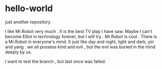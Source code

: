 # hello-world
just another repository 

I like Mr.Robot very much . It is the best TV play I have saw.
Maybe I can't become Elliot in technology forever, but I will try .
Mr.Robot is cool . There is a Mr.Robot in everyone's mind. It just like 
day and night, light and dark, yin and yang . we all possess kind and 
evil , but the evil was buried in the mind deeply by us.

I want to test the branch , but last once was failed.

